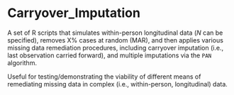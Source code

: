 # Carryover_Imputation

A set of R scripts that simulates within-person longitudinal data (*N* can be
specified), removes X% cases at random (MAR), and then applies various missing
data remediation procedures, including carryover imputation (i.e., last
observation carried forward), and multiple imputations via the `PAN` algorithm.

Useful for testing/demonstrating the viability of different means of remediating
missing data in complex (i.e., within-person, longitudinal) data.
